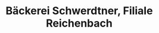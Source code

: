 ---
title: "Bäckerei Schwerdtner, Filiale Reichenbach"
url: /reichenbach-o-l/baeckerei-schwerdtner-filiale-reichenbach/
shop: Bäckerei
---
